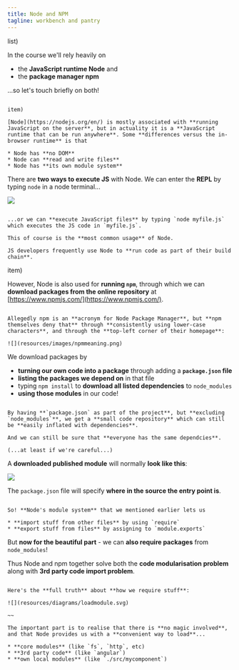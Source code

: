 ```yaml
---
title: Node and NPM
tagline: workbench and pantry
---
```


list)

In the course we'll rely heavily on

* the **JavaScript runtime Node** and 
* the **package manager npm**

...so let's touch briefly on both!

~~~

item) 

[Node](https://nodejs.org/en/) is mostly associated with **running JavaScript on the server**, but in actuality it is a **JavaScript runtime that can be run anywhere**. Some **differences versus the in-browser runtime** is that

* Node has **no DOM**
* Node can **read and write files**
* Node has **its own module system**

~~~

There are **two ways to execute JS** with Node. We can enter the **REPL** by typing `node` in a node terminal...

![](resources/images/noderepl.png)

~~~

...or we can **execute JavaScript files** by typing `node myfile.js` which executes the JS code in `myfile.js`.

This of course is the **most common usage** of Node.

JS developers frequently use Node to **run code as part of their build chain**.

~~~

item)

However, Node is also used for **running `npm`**, through which we can **download packages from the online repository** at [https://www.npmjs.com/](https://www.npmjs.com/).

~~~

Allegedly npm is an **acronym for Node Package Manager**, but **npm themselves deny that** through **consistently using lower-case characters**, and through the **top-left corner of their homepage**: 

![](resources/images/npmmeaning.png)

~~~

We download packages by

* **turning our own code into a package** through adding a **`package.json` file**
* **listing the packages we depend on** in that file
* typing `npm install` to **download all listed dependencies** to `node_modules`
* **using those modules** in our code!

~~~

By having **`package.json` as part of the project**, but **excluding `node_modules`**, we get a **small code repository** which can still be **easily inflated with dependencies**.

And we can still be sure that **everyone has the same dependcies**.

(...at least if we're careful...)

~~~

A **downloaded published module** will normally **look like this**:

![](resources/diagrams/modulecontent.svg)

The `package.json` file will specify **where in the source the entry point is**.

~~~

So! **Node's module system** that we mentioned earlier lets us

* **import stuff from other files** by using `require`
* **export stuff from files** by assigning to `module.exports`

~~~

But **now for the beautiful part** - we can **also require packages** from `node_modules`!

Thus Node and npm together solve both the **code modularisation problem** along with **3rd party code import problem**.

~~~

Here's the **full truth** about **how we require stuff**:

![](resources/diagrams/loadmodule.svg)

~~

The important part is to realise that there is **no magic involved**, and that Node provides us with a **convenient way to load**...

* **core modules** (like `fs`, `http`, etc)
* **3rd party code** (like `angular`)
* **own local modules** (like `./src/mycomponent`)
